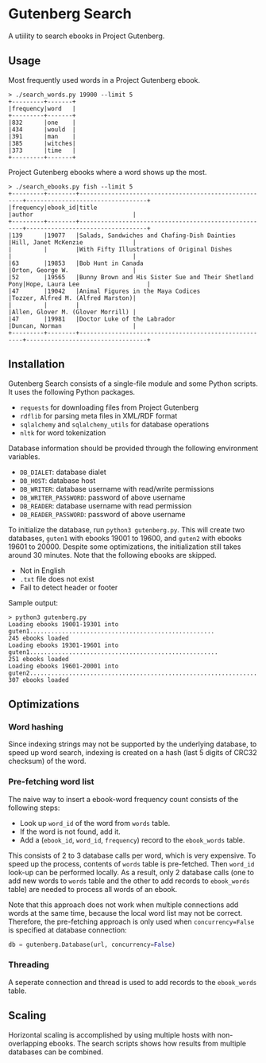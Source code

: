 # Gutenberg Search

A utiility to search ebooks in Project Gutenberg.

## Usage

Most frequently used words in a Project Gutenberg ebook.
```
> ./search_words.py 19900 --limit 5
+---------+-------+
|frequency|word   |
+---------+-------+
|832      |one    |
|434      |would  |
|391      |man    |
|385      |witches|
|373      |time   |
+---------+-------+
```

Project Gutenberg ebooks where a word shows up the most.
```
> ./search_ebooks.py fish --limit 5
+---------+--------+------------------------------------------------------+----------------------------------+
|frequency|ebook_id|title                                                 |author                            |
+---------+--------+------------------------------------------------------+----------------------------------+
|139      |19077   |Salads, Sandwiches and Chafing-Dish Dainties          |Hill, Janet McKenzie              |
|         |        |With Fifty Illustrations of Original Dishes           |                                  |
|63       |19853   |Bob Hunt in Canada                                    |Orton, George W.                  |
|52       |19565   |Bunny Brown and His Sister Sue and Their Shetland Pony|Hope, Laura Lee                   |
|47       |19042   |Animal Figures in the Maya Codices                    |Tozzer, Alfred M. (Alfred Marston)|
|         |        |                                                      |Allen, Glover M. (Glover Morrill) |
|47       |19981   |Doctor Luke of the Labrador                           |Duncan, Norman                    |
+---------+--------+------------------------------------------------------+----------------------------------+
```

## Installation

Gutenberg Search consists of a single-file module and some Python scripts. It uses the following Python packages.
- `requests` for downloading files from Project Gutenberg
- `rdflib` for parsing meta files in XML/RDF format
-  `sqlalchemy` and `sqlalchemy_utils` for database operations
-  `nltk` for word tokenization

Database information should be provided through the following environment variables.
- `DB_DIALET`: database dialet
- `DB_HOST`: database host
- `DB_WRITER`: database username with read/write permissions
- `DB_WRITER_PASSWORD`: password of above username
- `DB_READER`: database username with read permission
- `DB_READER_PASSWORD`: password of above username

To initialize the database, run `python3 gutenberg.py`. This will create two databases, `guten1` with ebooks 19001 to 19600, and `guten2` with ebooks 19601 to 20000. Despite some optimizations, the initialization still takes around 30 minutes. Note that the following ebooks are skipped.
- Not in English
- `.txt` file does not exist
- Fail to detect header or footer

Sample output:
```
> python3 gutenberg.py
Loading ebooks 19001-19301 into guten1....................................................
245 ebooks loaded
Loading ebooks 19301-19601 into guten1.....................................................
251 ebooks loaded
Loading ebooks 19601-20001 into guten2................................................................
307 ebooks loaded
```

## Optimizations

### Word hashing

Since indexing strings may not be supported by the underlying database, to speed up word search, indexing is created on a hash (last 5 digits of CRC32 checksum) of the word.

### Pre-fetching word list

The naive way to insert a ebook-word frequency count consists of the following steps:
- Look up `word_id` of the word from `words` table.
- If the word is not found, add it.
- Add a (`ebook_id`, `word_id`, `frequency`) record to the `ebook_words` table.

This consists of 2 to 3 database calls per word, which is very expensive. To speed up the process, contents of `words` table is pre-fetched. Then `word_id` look-up can be performed locally. As a result, only 2 database calls (one to add new words to `words` table and the other to add records to `ebook_words` table) are needed to process all words of an ebook.

Note that this approach does not work when multiple connections add words at the same time, because the local word list may not be correct. Therefore, the pre-fetching approach is only used when `concurrency=False` is specified at database connection:
```python
db = gutenberg.Database(url, concurrency=False)
```

### Threading

A seperate connection and thread is used to add records to the `ebook_words` table.

## Scaling

Horizontal scaling is accomplished by using multiple hosts with non-overlapping ebooks. The search scripts shows how results from multiple databases can be combined.